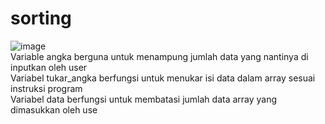 # sorting
![image](https://user-images.githubusercontent.com/55748494/164911742-f9acb579-ec52-4e98-8f6f-9d80c6cbb505.png)
<br>
Variable angka berguna untuk menampung jumlah data yang nantinya di inputkan oleh user <br>
Variabel tukar_angka berfungsi untuk menukar isi data dalam array sesuai instruksi program <br>
Variabel data berfungsi untuk membatasi jumlah data array yang dimasukkan oleh use
